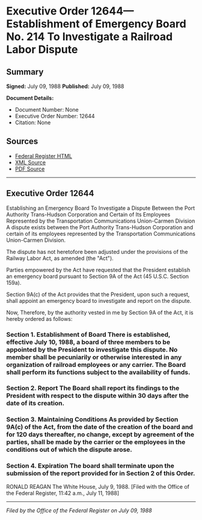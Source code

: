 # Executive Order 12644—Establishment of Emergency Board No. 214 To Investigate a Railroad Labor Dispute

## Summary

**Signed:** July 09, 1988
**Published:** July 09, 1988

**Document Details:**
- Document Number: None
- Executive Order Number: 12644
- Citation: None

## Sources
- [Federal Register HTML](https://www.presidency.ucsb.edu/documents/executive-order-12644-establishment-emergency-board-no-214-investigate-railroad-labor)
- [XML Source](None)
- [PDF Source](None)

---

## Executive Order 12644

Establishing an Emergency Board To Investigate a Dispute Between the Port Authority Trans-Hudson Corporation and Certain of Its Employees Represented by the Transportation Communications Union-Carmen Division
A dispute exists between the Port Authority Trans-Hudson Corporation and certain of its employees represented by the Transportation Communications Union-Carmen Division.

The dispute has not heretofore been adjusted under the provisions of the Railway Labor Act, as amended (the "Act").

Parties empowered by the Act have requested that the President establish an emergency board pursuant to Section 9A of the Act (45 U.S.C. Section 159a).

Section 9A(c) of the Act provides that the President, upon such a request, shall appoint an emergency board to investigate and report on the dispute.

Now, Therefore, by the authority vested in me by Section 9A of the Act, it is hereby ordered as follows:
### Section 1. Establishment of Board There is established, effective July 10, 1988, a board of three members to be appointed by the President to investigate this dispute. No member shall be pecuniarily or otherwise interested in any organization of railroad employees or any carrier. The Board shall perform its functions subject to the availability of funds.

### Section 2. Report The Board shall report its findings to the President with respect to the dispute within 30 days after the date of its creation.

### Section 3. Maintaining Conditions As provided by Section 9A(c) of the Act, from the date of the creation of the board and for 120 days thereafter, no change, except by agreement of the parties, shall be made by the carrier or the employees in the conditions out of which the dispute arose.

### Section 4. Expiration The board shall terminate upon the submission of the report provided for in Section 2 of this Order.

RONALD REAGAN
The White House,
July 9, 1988.
[Filed with the Office of the Federal Register, 11:42 a.m., July 11, 1988]

---

*Filed by the Office of the Federal Register on July 09, 1988*
